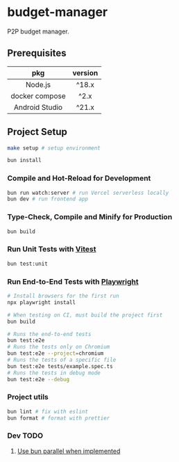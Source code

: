 # budget-manager

P2P budget manager.

## Prerequisites

|      pkg       | version |
| :------------: | :-----: |
|    Node.js     |  ^18.x  |
| docker compose |  ^2.x   |
| Android Studio |  ^21.x  |

## Project Setup

```sh
make setup # setup environment
```

```sh
bun install
```

### Compile and Hot-Reload for Development

```sh
bun run watch:server # run Vercel serverless locally
bun dev # run frontend app
```

### Type-Check, Compile and Minify for Production

```sh
bun build
```

### Run Unit Tests with [Vitest](https://vitest.dev/)

```sh
bun test:unit
```

### Run End-to-End Tests with [Playwright](https://playwright.dev)

```sh
# Install browsers for the first run
npx playwright install

# When testing on CI, must build the project first
bun build

# Runs the end-to-end tests
bun test:e2e
# Runs the tests only on Chromium
bun test:e2e --project=chromium
# Runs the tests of a specific file
bun test:e2e tests/example.spec.ts
# Runs the tests in debug mode
bun test:e2e --debug
```

### Project utils

```sh
bun lint # fix with eslint
bun format # format with prettier
```

### Dev TODO

1. <a href="https://github.com/oven-sh/bun/issues/7589" target="_blank">Use bun parallel when implemented</a>
